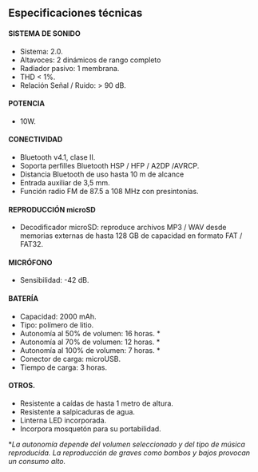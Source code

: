 ## Especificaciones técnicas

#### SISTEMA DE SONIDO
- Sistema: 2.0.
- Altavoces: 2 dinámicos de rango completo
- Radiador pasivo: 1 membrana.
- THD < 1%.
- Relación Señal / Ruido: > 90 dB.

#### POTENCIA
- 10W.

#### CONECTIVIDAD
- Bluetooth v4.1, clase II.
- Soporta perfilles Bluetooth HSP / HFP / A2DP /AVRCP.
- Distancia Bluetooth de uso hasta 10 m de alcance
- Entrada auxiliar de 3,5 mm.
- Función radio FM de 87.5 a 108 MHz con presintonías.

#### REPRODUCCIÓN microSD
- Decodificador microSD: reproduce archivos MP3 / WAV desde memorias externas de hasta 128 GB de capacidad en formato FAT / FAT32.

#### MICRÓFONO
- Sensibilidad: -42 dB.

#### BATERÍA
- Capacidad: 2000 mAh.
- Tipo: polímero de litio.
- Autonomía al 50% de volumen: 16 horas. *
- Autonomía al 70% de volumen: 12 horas. *
- Autonomía al 100% de volumen: 7 horas. *
- Conector de carga: microUSB.
- Tiempo de carga: 3 horas.

#### OTROS.
- Resistente a caídas de hasta 1 metro de altura.
- Resistente a salpicaduras de agua.
- Linterna LED incorporada.
- Incorpora mosquetón para su portabilidad.

 **La autonomía depende del volumen seleccionado y del tipo de música reproducida. La reproducción de graves como bombos y bajos provocan un consumo alto.*

